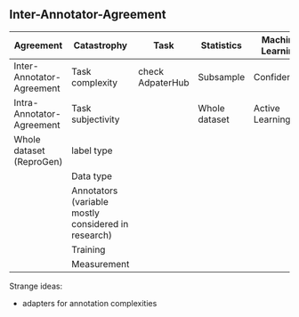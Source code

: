 ## Inter-Annotator-Agreement



| Agreement                 | Catastrophy                                         | Task             | Statistics    | Machine Learning |
| ------------------------- | --------------------------------------------------- | ---------------- | ------------- | ---------------- |
| Inter-Annotator-Agreement | Task complexity                                     | check AdpaterHub | Subsample     | Confidence?      |
| Intra-Annotator-Agreement | Task subjectivity                                   |                  | Whole dataset | Active Learning? |
| Whole dataset (ReproGen)  | label type                                          |                  |               |                  |
|                           | Data type                                           |                  |               |                  |
|                           | Annotators (variable mostly considered in research) |                  |               |                  |
|                           | Training                                            |                  |               |                  |
|                           | Measurement                                         |                  |               |                  |



Strange ideas:

- adapters for annotation complexities